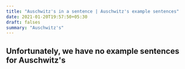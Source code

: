 ```yaml
---
title: "Auschwitz's in a sentence | Auschwitz's example sentences"
date: 2021-01-20T19:57:50+05:30
draft: falses
summary: "Auschwitz's"
---
```

## Unfortunately, we have no example sentences for Auschwitz's                 
